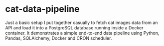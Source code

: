 # cat-data-pipeline

Just a basic setup I put together casually to fetch cat images data from an API and load it into a PostgreSQL database running inside a Docker container. It demonstrates a simple end-to-end data pipeline using Python, Pandas, SQLAlchemy, Docker and CRON scheduler.
